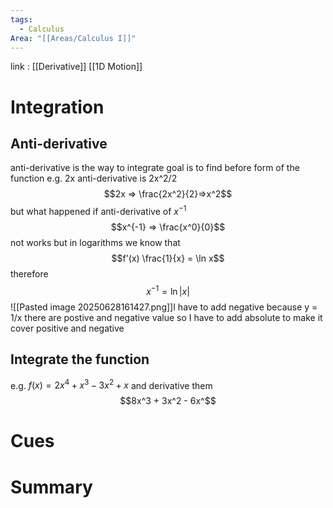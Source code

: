 ```yaml
---
tags:
  - Calculus
Area: "[[Areas/Calculus I]]"
---
```

link : [[Derivative]] [[1D Motion]]
# Integration
## Anti-derivative
anti-derivative is the way to integrate goal is to find before form of the function
e.g. 2x anti-derivative is 2x^2/2 
$$2x => \frac{2x^2}{2}=>x^2$$
but what happened if anti-derivative of $x^{-1}$ 
$$x^{-1} => \frac{x^0}{0}$$
not works but in logarithms we know that 
$$f'(x) \frac{1}{x} = \ln x$$
therefore 
$$x^{-1} = \ln |x|$$
![[Pasted image 20250628161427.png]]I have to add negative because y = 1/x there are postive and negative value so I have to add absolute to make it cover positive and negative
## Integrate the function
e.g. $f(x) = 2x^4 + x^3 - 3x^2 + x$
and derivative them
$$8x^3 + 3x^2 - 6x^$$

# Cues
# Summary
```

```